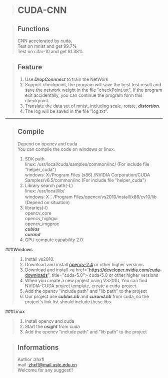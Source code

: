>CUDA-CNN
>========

>Functions
>--------
>CNN accelerated by cuda.    
>Test on mnist and get 99.7%   
>Test on cifar-10 and get 81.38%


>Feature
>--------
>1. Use ***DropConnnect*** to train the NetWork
>2. Support checkpoint, the program will save the best test result and save the network weight in the file "checkPoint.txt", If the program exit accidentally, you can continue the program form this checkpoint.
>3. Translate the data set of mnist, including scale, rotate, ***distortion***.
>4. The log will be saved in the file "log.txt".  

***

>Compile
>-------
>Depend on opencv and cuda    
>You can compile the code on windows or linux.   
>1. SDK path   
>linux: /usr/local/cuda/samples/common/inc/ (For include file "helper_cuda")      
>windows: X:/Program Files (x86) /NVIDIA Corporation/CUDA Samples/v6.5/common/inc (For include file "helper_cuda")   
>2. Library search path(-L)   
>linux: /usr/local/lib/   
>windows: X：/Program Files/opencv/vs2010/install/x86/cv10/lib (Depend on situation)    
>3. libraries(-l)   
>opencv_core   
>opencv_highgui    
>opencv_imgproc    
>***cublas***   
>***curand***   
>4. GPU compute capability 2.0   
>
###Windows
>1. Install vs2010.
>2. Download and install <a href="http://sourceforge.net/projects/opencvlibrary/files/opencv-win/3.0.0-beta/" title="opencv-2.4"> opencv-2.4</a> or other higher versions
>3. Download and install <a href="https://developer.nvidia.com/cuda-downloads", title="cuda-5.0"> cuda-5.0</a> or other higher versions
>4. When you create a new project using VS2010, You can find NVIDIA-CUDA project template, create a cuda-project.
>5. Add the opencv "include path" and "lib path" to the project
>6. Our project use ***cublas.lib*** and ***curand.lib*** from cuda, so the project's link list should include these libs
>
###Linux
>1. Install opencv and cuda
>2. Start the ***nsight*** from cuda
>3. Add the opencv "include path" and "lib path" to the project

>Informations
>------------
>Author :zhxfl  
>mail   :zhxfl@mail.ustc.edu.cn  
>Welcome for any suggest!!   

